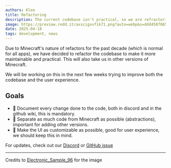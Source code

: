 ```yaml
---
authors: Kleo
title: Refactoring
description: The current codebase isn't practical, so we are refractoring it
image: https://preview.redd.it/axscigvvfik71.png?auto=webp&s=ddd458f865c6f50d21a66fe76dc12a07c8b1e198
date: 2025-04-18
tags: development, news
---
```

Due to Minecraft's nature of refactors for the past decade (which is normal for all apps), we have decided to refactor the codebase to make it more maintainable and practical. This will also take us in other versions of Minecraft.

We will be working on this in the next few weeks trying to improve both the codebase and the user experience.

## Goals
- 📖 Document every change done to the code, both in discord and in the github wiki, this is mandatory.
- 🧩 Separate as much code from Minecraft as possible (abstractions), important for adding other versions.
- 🎨 Make the UI as customizable as possible, good for user experience, we should keep this in mind.

For updates, check out our [Discord](https://discord.gg/HFRsNxfCqT) or [GitHub issue](https://github.com/saturnclientmc/saturnclient/issues/1)

---

Credits to [Electronic_Sample_96](https://www.reddit.com/r/Minecraft/comments/pejvos/an_ultrawide_wallpaper_on_minecraft_2560_x_1080/) for the image
